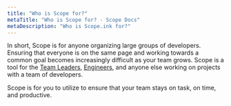 ```yaml
---
title: "Who is Scope for?"
metaTitle: "Who is Scope for? - Scope Docs"
metaDescription: "Who is Scope.ink for?"
---
```


In short, Scope is for anyone organizing large groups of developers. Ensuring that everyone is on the same page and working towards a common goal becomes increasingly difficult as your team grows. Scope is a tool for the [Team Leaders](https://scope.ink/solution "Scope for Managers"), [Engineers](https://scope.ink/solution "Scope for Engineers"), and anyone else working on projects with a team of developers.


Scope is for you to utilize to ensure that your team stays on task, on time, and productive.
